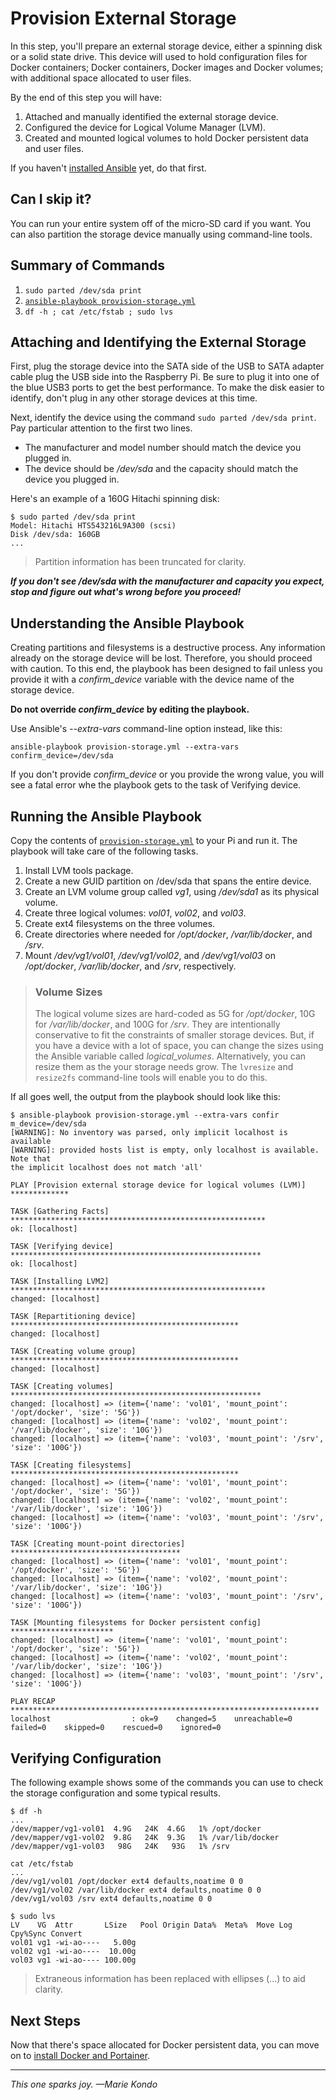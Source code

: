 # Provision External Storage
In this step, you'll prepare an external storage device, either a spinning disk or a solid state drive. This device will used to hold configuration files for Docker containers; Docker containers, Docker images and Docker volumes; with additional space allocated to user files.

By the end of this step you will have:
1. Attached and manually identified the external storage device.
2. Configured the device for Logical Volume Manager (LVM).
3. Created and mounted logical volumes to hold Docker persistent data and user files.

If you haven't [installed Ansible](Installing-Ansible-and-System-Updates) yet, do that first.

## Can I skip it?
You can run your entire system off of the micro-SD card if you want. You can also partition the storage device manually using command-line tools.

## Summary of Commands
1. `sudo parted /dev/sda print`
2. [`ansible-playbook provision-storage.yml`](https://github.com/DavesCodeMusings/CloudPi/blob/main/provision-storage.yml)
3. `df -h ; cat /etc/fstab ; sudo lvs`

## Attaching and Identifying the External Storage
First, plug the storage device into the SATA side of the USB to SATA adapter cable plug the USB side into the Raspberry Pi. Be sure to plug it into one of the blue USB3 ports to get the best performance. To make the disk easier to identify, don't plug in any other storage devices at this time.

Next, identify the device using the command `sudo parted /dev/sda print`. Pay particular attention to the first two lines.
* The manufacturer and model number should match the device you plugged in.
* The device should be _/dev/sda_ and the capacity should match the device you plugged in.

Here's an example of a 160G Hitachi spinning disk:

```
$ sudo parted /dev/sda print
Model: Hitachi HTS543216L9A300 (scsi)
Disk /dev/sda: 160GB
...
```

>Partition information has been truncated for clarity.

**_If you don't see /dev/sda with the manufacturer and capacity you expect, stop and figure out what's wrong before you proceed!_**

## Understanding the Ansible Playbook
Creating partitions and filesystems is a destructive process. Any information already on the storage device will be lost. Therefore, you should proceed with caution. To this end, the playbook has been designed to fail unless you provide it with a _confirm_device_ variable with the device name of the storage device.

**Do not override _confirm_device_ by editing the playbook.**

Use Ansible's _--extra-vars_ command-line option instead, like this:

```ansible-playbook provision-storage.yml --extra-vars confirm_device=/dev/sda```

If you don't provide _confirm_device_ or you provide the wrong value, you will see a fatal error whe the playbook gets to the task of Verifying device.

## Running the Ansible Playbook
Copy the contents of [`provision-storage.yml`](https://github.com/DavesCodeMusings/CloudPi/blob/main/provision-storage.yml) to your Pi and run it. The playbook will take care of the following tasks.

1. Install LVM tools package.
2. Create a new GUID partition on /dev/sda that spans the entire device.
3. Create an LVM volume group called _vg1_, using _/dev/sda1_ as its physical volume. 
4. Create three logical volumes: _vol01_, _vol02_, and _vol03_.
5. Create ext4 filesystems on the three volumes.
6. Create directories where needed for _/opt/docker_, _/var/lib/docker_, and _/srv_.
7. Mount _/dev/vg1/vol01_, _/dev/vg1/vol02_, and _/dev/vg1/vol03_ on _/opt/docker_, _/var/lib/docker_, and _/srv_, respectively.

>### Volume Sizes
>The logical volume sizes are hard-coded as 5G for _/opt/docker_, 10G for _/var/lib/docker_, and 100G for _/srv_. They are intentionally conservative to fit the constraints of smaller storage devices. But, if you have a device with a lot of space, you can change the sizes using the Ansible variable called _logical_volumes_. Alternatively, you can resize them as the your storage needs grow. The `lvresize` and `resize2fs` command-line tools will enable you to do this.

If all goes well, the output from the playbook should look like this:

```
$ ansible-playbook provision-storage.yml --extra-vars confir
m_device=/dev/sda
[WARNING]: No inventory was parsed, only implicit localhost is available
[WARNING]: provided hosts list is empty, only localhost is available. Note that
the implicit localhost does not match 'all'

PLAY [Provision external storage device for logical volumes (LVM)] *************

TASK [Gathering Facts] *********************************************************
ok: [localhost]

TASK [Verifying device] ********************************************************
ok: [localhost]

TASK [Installing LVM2] *********************************************************
changed: [localhost]

TASK [Repartitioning device] ***************************************************
changed: [localhost]

TASK [Creating volume group] ***************************************************
changed: [localhost]

TASK [Creating volumes] ********************************************************
changed: [localhost] => (item={'name': 'vol01', 'mount_point': '/opt/docker', 'size': '5G'})
changed: [localhost] => (item={'name': 'vol02', 'mount_point': '/var/lib/docker', 'size': '10G'})
changed: [localhost] => (item={'name': 'vol03', 'mount_point': '/srv', 'size': '100G'})

TASK [Creating filesystems] ***************************************************
changed: [localhost] => (item={'name': 'vol01', 'mount_point': '/opt/docker', 'size': '5G'})
changed: [localhost] => (item={'name': 'vol02', 'mount_point': '/var/lib/docker', 'size': '10G'})
changed: [localhost] => (item={'name': 'vol03', 'mount_point': '/srv', 'size': '100G'})

TASK [Creating mount-point directories] **************************************
changed: [localhost] => (item={'name': 'vol01', 'mount_point': '/opt/docker', 'size': '5G'})
changed: [localhost] => (item={'name': 'vol02', 'mount_point': '/var/lib/docker', 'size': '10G'})
changed: [localhost] => (item={'name': 'vol03', 'mount_point': '/srv', 'size': '100G'})

TASK [Mounting filesystems for Docker persistent config] ***********************
changed: [localhost] => (item={'name': 'vol01', 'mount_point': '/opt/docker', 'size': '5G'})
changed: [localhost] => (item={'name': 'vol02', 'mount_point': '/var/lib/docker', 'size': '10G'})
changed: [localhost] => (item={'name': 'vol03', 'mount_point': '/srv', 'size': '100G'})

PLAY RECAP *********************************************************************
localhost                  : ok=9    changed=5    unreachable=0    failed=0    skipped=0    rescued=0    ignored=0
```

## Verifying Configuration
The following example shows some of the commands you can use to check the storage configuration and some typical results.

```
$ df -h
...
/dev/mapper/vg1-vol01  4.9G   24K  4.6G   1% /opt/docker
/dev/mapper/vg1-vol02  9.8G   24K  9.3G   1% /var/lib/docker
/dev/mapper/vg1-vol03   98G   24K   93G   1% /srv

cat /etc/fstab
...
/dev/vg1/vol01 /opt/docker ext4 defaults,noatime 0 0
/dev/vg1/vol02 /var/lib/docker ext4 defaults,noatime 0 0
/dev/vg1/vol03 /srv ext4 defaults,noatime 0 0

$ sudo lvs
LV    VG  Attr       LSize   Pool Origin Data%  Meta%  Move Log Cpy%Sync Convert
vol01 vg1 -wi-ao----   5.00g
vol02 vg1 -wi-ao----  10.00g
vol03 vg1 -wi-ao---- 100.00g
```

>Extraneous information has been replaced with ellipses (...) to aid clarity. 

## Next Steps
Now that there's space allocated for Docker persistent data, you can move on to [install Docker and Portainer](install-docker-portainer.md).

___

_This one sparks joy. &mdash;Marie Kondo_
